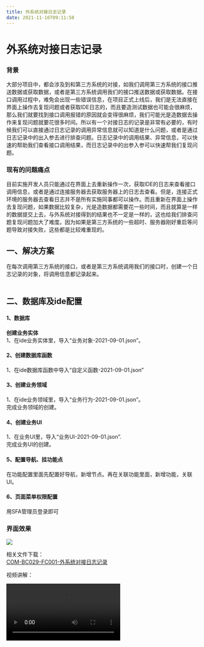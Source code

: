 ```yaml
---
title: 外系统对接日志记录
date: 2021-11-16T09:11:58
---
```


# 外系统对接日志记录

### 背景

大部分项目中，都会涉及到和第三方系统的对接，如我们调用第三方系统的接口推送数据或获取数据，或者是第三方系统调用我们的接口推送数据或获取数据。在接口调用过程中，难免会出现一些错误信息，在项目正式上线后，我们是无法直接在界面上操作去复现问题或者获取IDE日志的，而且要造测试数据也可能会很麻烦，那么我们就要找到接口调用报错的原因就会变得很麻烦，我们可能光是造数据去操作来复现问题就要花很多时间。所以有一个对接日志的记录是非常有必要的，有时候我们可以直接通过日志记录的调用异常信息就可以知道是什么问题，或者是通过日志记录中的出入参去进行排查问题。日志记录中的调用结果、异常信息，可以快速的帮助我们查看接口调用结果，而日志记录中的出参入参可以快速帮我们复现问题。

### 现有的问题痛点

目前实施开发人员只能通过在界面上去重新操作一次，获取IDE的日志来查看接口调用信息，或者是通过连接服务器去获取服务器上的日志去查看。但是，连接正式环境的服务器去查看日志并不是所有实施同事都可以操作。而且重新在界面上操作去复现问题，如果数据比较复杂，光是造数据都需要花一些时间，而且就算是一样的数据提交上去，与外系统对接得到的结果也不一定是一样的，这也给我们排查问题复现问题加大了难度。因为如果是第三方系统的一些超时、服务器刚好重启等问题导致对接失败，这些都是比较难重现的。

## 一、解决方案

在每次调用第三方系统的接口，或者是第三方系统调用我们的接口时，创建一个日志记录的对象，将调用信息都记录起来。  
​

## 二、数据库及ide配置

#### 1、数据库

**创建业务实体**  
1、在ide业务实体里，导入“业务对象-2021-09-01.json”。

#### 2、创建数据库函数

1、在ide数据库函数中导入“自定义函数-2021-09-01.json”

#### 3、创建业务领域

1、在ide业务领域里，导入“业务行为-2021-09-01.json”。  
完成业务领域的创建。

#### 4、创建业务UI

1、在业务UI里，导入“业务UI-2021-09-01.json”.  
完成业务UI的创建。

#### 5、配置导航、挂功能点

在功能配置里面先配置好导航，新增节点。再在关联功能里面，新增功能，关联UI。

#### 6、页面菜单权限配置

用SFA管理员登录即可

### 界面效果

![](http://apaas.wxchina.com:8881/wp-content/uploads/%E7%95%8C%E9%9D%A2%E6%95%88%E6%9E%9C.png)

相关文件下载：  
[COM-BC029-FC001-外系统对接日志记录](http://apaas.wxchina.com:8881/wp-content/uploads/COM-BC029-FC001-外系统对接日志记录.zip "COM-BC029-FC001-外系统对接日志记录")

视频讲解：

<video><source />[http://apaas.wxchina.com:8881/wp-content/uploads/古凯炜.mp4](http://apaas.wxchina.com:8881/wp-content/uploads/古凯炜.mp4)</video>